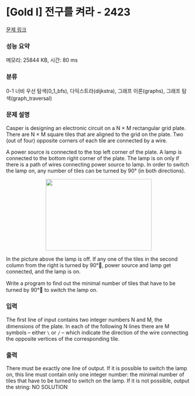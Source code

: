 # [Gold I] 전구를 켜라 - 2423 

[문제 링크](https://www.acmicpc.net/problem/2423) 

### 성능 요약

메모리: 25844 KB, 시간: 80 ms

### 분류

0-1 너비 우선 탐색(0_1_bfs), 다익스트라(dijkstra), 그래프 이론(graphs), 그래프 탐색(graph_traversal)

### 문제 설명

<p>Casper is designing an electronic circuit on a N × M rectangular grid plate. There are N × M square tiles that are aligned to the grid on the plate. Two (out of four) opposite corners of each tile are connected by a wire.</p>

<p>A power source is connected to the top left corner of the plate. A lamp is connected to the bottom right corner of the plate. The lamp is on only if there is a path of wires connecting power source to lamp. In order to switch the lamp on, any number of tiles can be turned by 90° (in both directions).</p>

<p style="text-align: center;"><img alt="" src="" style="width: 289px; height: 195px;"></p>

<p>In the picture above the lamp is off. If any one of the tiles in the second column from the right is turned by 90°, power source and lamp get connected, and the lamp is on.</p>

<p>Write a program to ﬁnd out the minimal number of tiles that have to be turned by 90° to switch the lamp on.</p>

### 입력 

 <p>The ﬁrst line of input contains two integer numbers N and M, the dimensions of the plate. In each of the following N lines there are M symbols – either <code>\</code> or <code>/</code> – which indicate the direction of the wire connecting the opposite vertices of the corresponding tile.</p>

### 출력 

 <p>There must be exactly one line of output. If it is possible to switch the lamp on, this line must contain only one integer number: the minimal number of tiles that have to be turned to switch on the lamp. If it is not possible, output the string: NO SOLUTION</p>

